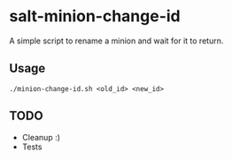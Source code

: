# salt-minion-change-id

A simple script to rename a minion and wait for it to return.

## Usage

```
./minion-change-id.sh <old_id> <new_id>
```

## TODO
- Cleanup :)
- Tests
